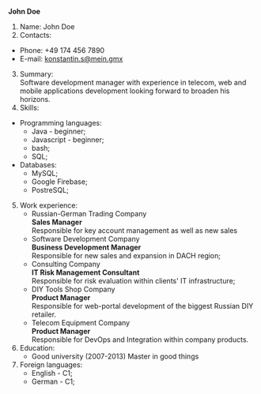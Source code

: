 **John Doe**
1. Name: John Doe
2. Contacts:
* Phone: +49 174 456 7890
* E-mail: konstantin.s@mein.gmx
3. Summary: <br/>
Software development manager with experience in telecom, web and mobile applications development looking forward to broaden his horizons.
4. Skills:
* Programming languages:
  * Java - beginner;
  * Javascript - beginner;
  * bash;
  * SQL;
* Databases:
  * MySQL;
  * Google Firebase;
  * PostreSQL;
5. Work experience:
   * Russian-German Trading Company <br/>
            **Sales Manager** <br/>
            Responsible for key account management as well as new sales
   * Software Development Company <br/>
            **Business Development Manager** <br/>
            Responsible for new sales and expansion in DACH region;
   * Consulting Company <br/>
            **IT Risk Management Consultant** <br/>
            Responsible for risk evaluation within clients' IT infrastructure;
   * DIY Tools Shop Company <br/>
            **Product Manager** <br/>
            Responsible for web-portal development of the biggest Russian DIY retailer.
   * Telecom Equipment Company <br/>
            **Product Manager** <br/>
            Responsible for DevOps and Integration within company products.
6. Education:
    * Good university (2007-2013)
    Master in good things
7. Foreign languages:
    * English - C1;
    * German - C1;